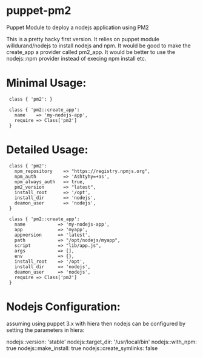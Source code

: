 puppet-pm2
==========

Puppet Module to deploy a nodejs application using PM2 

This is a pretty hacky first version. 
It relies on puppet module willdurand/nodejs to install nodejs and npm.
It would be good to make the create_app a provider called pm2_app.
It would be better to use the nodejs::npm provider instead of execing npm install etc.  



Minimal Usage: 
=============

     class { 'pm2': }

     class { 'pm2::create_app':
       name    => 'my-nodejs-app',
       require => Class['pm2']
     } 
 

Detailed Usage:
===============

     class { 'pm2':
       npm_repository    => "https://registry.npmjs.org",
       npm_auth          => 'Ashtyhy=+as',
       npm_always_auth   => true,
       pm2_version       => "latest",
       install_root      => '/opt',
       install_dir       => 'nodejs',
       deamon_user       => 'nodejs',  
     }

     class { 'pm2::create_app':
       name            => 'my-nodejs-app',
       app             => 'myapp',
       appversion      => 'latest',
       path            => "/opt/nodejs/myapp",
       script          => "lib/app.js",              
       args            => [],
       env             => {},
       install_root    => '/opt',
       install_dir     => 'nodejs',
       deamon_user     => 'nodejs',     
       require => Class['pm2']
     } 
 
 Nodejs Configuration: 
 ====================

 assuming using puppet 3.x with hiera then nodejs can be configured by setting the parameters in hiera:

 nodejs::version:          'stable'
 nodejs::target_dir:       '/usr/local/bin'
 nodejs::with_npm:         true
 nodejs::make_install:     true
 nodejs::create_symlinks:  false

